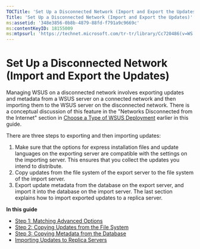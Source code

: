 ```yaml
---
TOCTitle: 'Set Up a Disconnected Network (Import and Export the Updates)'
Title: 'Set Up a Disconnected Network (Import and Export the Updates)'
ms:assetid: '348e3856-0b8b-4879-88fd-f791a9c9669c'
ms:contentKeyID: 18155009
ms:mtpsurl: 'https://technet.microsoft.com/tr-tr/library/Cc720486(v=WS.10)'
---
```


Set Up a Disconnected Network (Import and Export the Updates)
=============================================================

Managing WSUS on a disconnected network involves exporting updates and metadata from a WSUS server on a connected network and then importing them to the WSUS server on the disconnected network. There is a conceptual discussion of this feature in the "Networks Disconnected from the Internet" section in [Choose a Type of WSUS Deployment](https://technet.microsoft.com/12b665bc-07fa-4a4e-aed8-f970efe80c4c) earlier in this guide.

There are three steps to exporting and then importing updates:

1.  Make sure that the options for express installation files and update languages on the exporting server are compatible with the settings on the importing server. This ensures that you collect the updates you intend to distribute.
2.  Copy updates from the file system of the export server to the file system of the import server.
3.  Export update metadata from the database on the export server, and import it into the database on the import server. The last section explains how to import exported updates to a replica server.

**In this guide**

-   [Step 1: Matching Advanced Options](https://technet.microsoft.com/9c96ed35-70f0-4b4e-aa61-d10a5008cf07)
-   [Step 2: Copying Updates from the File System](https://technet.microsoft.com/4178a61f-46db-4560-b06e-8446f1fda64a)
-   [Step 3: Copying Metadata from the Database](https://technet.microsoft.com/3bf73f25-a1b6-4b43-8d24-0d2a062d3543)
-   [Importing Updates to Replica Servers](https://technet.microsoft.com/abdef829-fd1d-4c7d-a190-6437028dfef3)
